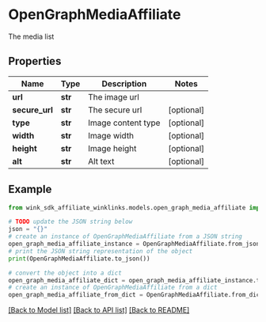 # OpenGraphMediaAffiliate

The media list

## Properties

Name | Type | Description | Notes
------------ | ------------- | ------------- | -------------
**url** | **str** | The image url | 
**secure_url** | **str** | The secure url | [optional] 
**type** | **str** | Image content type | [optional] 
**width** | **str** | Image width | [optional] 
**height** | **str** | Image height | [optional] 
**alt** | **str** | Alt text | [optional] 

## Example

```python
from wink_sdk_affiliate_winklinks.models.open_graph_media_affiliate import OpenGraphMediaAffiliate

# TODO update the JSON string below
json = "{}"
# create an instance of OpenGraphMediaAffiliate from a JSON string
open_graph_media_affiliate_instance = OpenGraphMediaAffiliate.from_json(json)
# print the JSON string representation of the object
print(OpenGraphMediaAffiliate.to_json())

# convert the object into a dict
open_graph_media_affiliate_dict = open_graph_media_affiliate_instance.to_dict()
# create an instance of OpenGraphMediaAffiliate from a dict
open_graph_media_affiliate_from_dict = OpenGraphMediaAffiliate.from_dict(open_graph_media_affiliate_dict)
```
[[Back to Model list]](../README.md#documentation-for-models) [[Back to API list]](../README.md#documentation-for-api-endpoints) [[Back to README]](../README.md)



